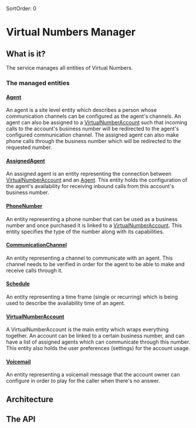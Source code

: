 SortOrder: 0
# Virtual Numbers Manager

## What is it?
The service manages all entities of Virtual Numbers.

### The managed entities
#### [Agent](https://github.com/wix-private/crm/blob/master/virtual-numbers/backend/manager/manager-api/src/main/proto/com/wixpress/virtual/numbers/manager/api/v1/entities/agent.proto)
An agent is a site level entity which describes a person whose communication channels can be configured as the agent's channels.
An agent can also be assigned to a [VirtualNumberAccount](https://github.com/wix-private/crm/blob/master/virtual-numbers/backend/manager/manager-api/src/main/proto/com/wixpress/virtual/numbers/manager/api/v1/entities/virtual_number_account.proto) such that incoming calls to the account's business number will be redirected to the agent's configured communication channel.
The assigned agent can also make phone calls through the business number which will be redirected to the requested number.

#### [AssignedAgent](https://github.com/wix-private/crm/blob/master/virtual-numbers/backend/manager/manager-api/src/main/proto/com/wixpress/virtual/numbers/manager/api/v1/entities/agent.proto)
An assigned agent is an entity representing the connection between [VirtualNumberAccount](https://github.com/wix-private/crm/blob/master/virtual-numbers/backend/manager/manager-api/src/main/proto/com/wixpress/virtual/numbers/manager/api/v1/entities/virtual_number_account.proto)
 and an [Agent](https://github.com/wix-private/crm/blob/master/virtual-numbers/backend/manager/manager-api/src/main/proto/com/wixpress/virtual/numbers/manager/api/v1/entities/agent.proto).
This entity holds the configuration of the agent's availability for receiving inbound calls from this account's business number.  

#### [PhoneNumber](https://github.com/wix-private/crm/blob/master/virtual-numbers/backend/manager/manager-api/src/main/proto/com/wixpress/virtual/numbers/manager/api/v1/entities/phone_number.proto)
An entity representing a phone number that can be used as a business number and once purchased it is linked to a 
[VirtualNumberAccount](https://github.com/wix-private/crm/blob/master/virtual-numbers/backend/manager/manager-api/src/main/proto/com/wixpress/virtual/numbers/manager/api/v1/entities/virtual_number_account.proto).
This entity specifies the type of the number along with its capabilities.

#### [CommunicationChannel](https://github.com/wix-private/crm/blob/master/virtual-numbers/backend/manager/manager-api/src/main/proto/com/wixpress/virtual/numbers/manager/api/v1/entities/channel.proto)
An entity representing a channel to communicate with an agent.
This channel needs to be verified in order for the agent to be able to make and receive calls through it. 

#### [Schedule](https://github.com/wix-private/crm/blob/master/virtual-numbers/backend/manager/manager-api/src/main/proto/com/wixpress/virtual/numbers/manager/api/v1/entities/schedule.proto)
An entity representing a time frame (single or recurring) which is being used to describe the availability time of an agent.

#### [VirtualNumberAccount](https://github.com/wix-private/crm/blob/master/virtual-numbers/backend/manager/manager-api/src/main/proto/com/wixpress/virtual/numbers/manager/api/v1/entities/virtual_number_account.proto)
A VirtualNumberAccount is the main entity which wraps everything together.
An account can be linked to a certain business number, and can have a list of assigned agents which can communicate through this number.
This entity also holds the user preferences (settings) for the account usage.

#### [Voicemail](https://github.com/wix-private/crm/blob/master/virtual-numbers/backend/manager/manager-api/src/main/proto/com/wixpress/virtual/numbers/manager/api/v1/entities/voicemail.proto)
An entity representing a voicemail message that the account owner can configure in order to play for the caller when there's no answer.   
   
## Architecture

## The API 
